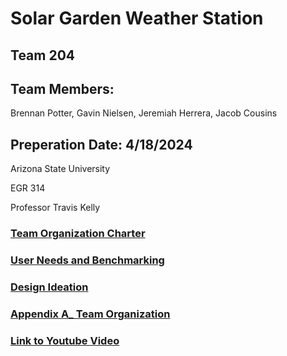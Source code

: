 # Solar Garden Weather Station

## Team 204

## Team Members:

Brennan Potter, Gavin Nielsen, Jeremiah Herrera, Jacob Cousins

## Preperation Date: 4/18/2024

Arizona State University

EGR 314

Professor Travis Kelly

### [Team Organization Charter](https://github.com/EGR-314-Team-204/solarsignal.github.io/blob/main/Team%20Org%20Charter.md)

### [User Needs and Benchmarking](https://github.com/EGR-314-Team-204/solarsignal.github.io/blob/main/User%20Needs.md)

### [Design Ideation](https://github.com/EGR-314-Team-204/solarsignal.github.io/blob/main/Design%20Ideation.md)

### [Appendix A_ Team Organization](https://github.com/EGR-314-Team-204/solarsignal.github.io/blob/main/Appendix%20A%20Team%20Organization.md)

### [Link to Youtube Video](https://www.youtube.com/watch?v=irYp9MbBVfk)
